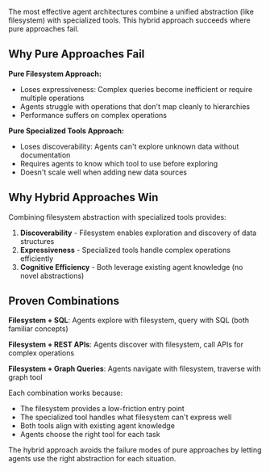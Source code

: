 The most effective agent architectures combine a unified abstraction (like filesystem) with specialized tools. This hybrid approach succeeds where pure approaches fail.

## Why Pure Approaches Fail

**Pure Filesystem Approach:**
- Loses expressiveness: Complex queries become inefficient or require multiple operations
- Agents struggle with operations that don't map cleanly to hierarchies
- Performance suffers on complex operations

**Pure Specialized Tools Approach:**
- Loses discoverability: Agents can't explore unknown data without documentation
- Requires agents to know which tool to use before exploring
- Doesn't scale well when adding new data sources

## Why Hybrid Approaches Win

Combining filesystem abstraction with specialized tools provides:

1. **Discoverability** - Filesystem enables exploration and discovery of data structures
2. **Expressiveness** - Specialized tools handle complex operations efficiently
3. **Cognitive Efficiency** - Both leverage existing agent knowledge (no novel abstractions)

## Proven Combinations

**Filesystem + SQL**: Agents explore with filesystem, query with SQL (both familiar concepts)

**Filesystem + REST APIs**: Agents discover with filesystem, call APIs for complex operations

**Filesystem + Graph Queries**: Agents navigate with filesystem, traverse with graph tool

Each combination works because:
- The filesystem provides a low-friction entry point
- The specialized tool handles what filesystem can't express well
- Both tools align with existing agent knowledge
- Agents choose the right tool for each task

The hybrid approach avoids the failure modes of pure approaches by letting agents use the right abstraction for each situation.